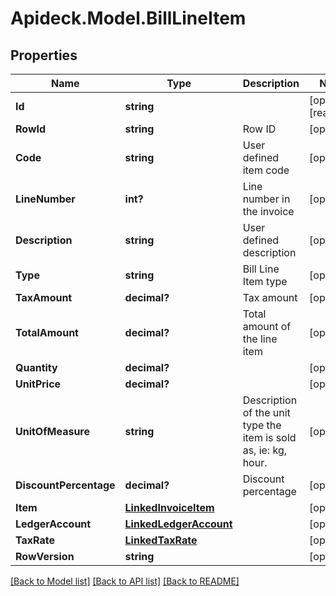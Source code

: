 # Apideck.Model.BillLineItem

## Properties

Name | Type | Description | Notes
------------ | ------------- | ------------- | -------------
**Id** | **string** |  | [optional] [readonly] 
**RowId** | **string** | Row ID | [optional] 
**Code** | **string** | User defined item code | [optional] 
**LineNumber** | **int?** | Line number in the invoice | [optional] 
**Description** | **string** | User defined description | [optional] 
**Type** | **string** | Bill Line Item type | [optional] 
**TaxAmount** | **decimal?** | Tax amount | [optional] 
**TotalAmount** | **decimal?** | Total amount of the line item | [optional] 
**Quantity** | **decimal?** |  | [optional] 
**UnitPrice** | **decimal?** |  | [optional] 
**UnitOfMeasure** | **string** | Description of the unit type the item is sold as, ie: kg, hour. | [optional] 
**DiscountPercentage** | **decimal?** | Discount percentage | [optional] 
**Item** | [**LinkedInvoiceItem**](LinkedInvoiceItem.md) |  | [optional] 
**LedgerAccount** | [**LinkedLedgerAccount**](LinkedLedgerAccount.md) |  | [optional] 
**TaxRate** | [**LinkedTaxRate**](LinkedTaxRate.md) |  | [optional] 
**RowVersion** | **string** |  | [optional] 

[[Back to Model list]](../README.md#documentation-for-models) [[Back to API list]](../README.md#documentation-for-api-endpoints) [[Back to README]](../README.md)

